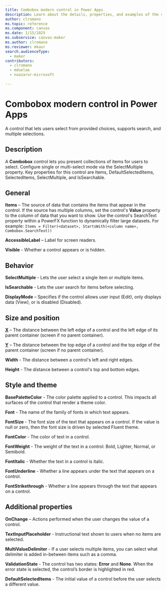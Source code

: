 ```yaml
---
title: Combobox modern control in Power Apps
description: Learn about the details, properties, and examples of the combobox modern control in Power Apps.
author: clromano
ms.topic: reference
ms.component: canvas
ms.date: 1/15/2025
ms.subservice: canvas-maker
ms.author: clromano
ms.reviewer: mkaur
search.audienceType: 
  - maker
contributors:
  - clromano
  - mduelae
  - noazarur-microsoft
  
---
```


# Combobox modern control in Power Apps

A control that lets users select from provided choices, supports search, and multiple selections. 

## Description

A **Combobox** control lets you present collections of items for users to select. Configure single or multi-select mode via the SelectMultiple property. Key properties for this control are Items, DefaultSelectedItems, SelectedItems, SelectMultiple, and IsSearchable.

## General

**Items** – The source of data that contains the items that appear in the control. If the source has multiple columns, set the control's **Value** property to the column of data that you want to show. 
Use the control's SearchText property within a PowerFX function to dynamically filter large datasets. 
For example: `Items = Filter(<dataset>, StartsWith(<column name>, Combobox.SearchText))`

**AccessibleLabel** – Label for screen readers.

**Visible** - Whether a control appears or is hidden.

## Behavior

**SelectMultiple** - Lets the user select a single item or multiple items. 

**IsSearchable** - Lets the user search for items before selecting. 

**DisplayMode** – Specifies if the control allows user input (Edit), only displays data (View), or is disabled (Disabled). 

## Size and position 

**[X](../properties-size-location.md)** – The distance between the left edge of a control and the left edge of its parent container (screen if no parent container).

**[Y](../properties-size-location.md)** – The distance between the top edge of a control and the top edge of the parent container (screen if no parent container).

**Width** - The distance between a control's left and right edges. 

**Height** - The distance between a control's top and bottom edges. 

## Style and theme

**BasePaletteColor** - The color palette applied to a control. This impacts all surfaces of the control that render a theme color. 

**Font** - The name of the family of fonts in which text appears. 

**FontSize** - The font size of the text that appears on a control. If the value is null or zero, then the font size is driven by selected Fluent theme. 

**FontColor** - The color of text in a control. 

**FontWeight** - The weight of the text in a control: Bold, Lighter, Normal, or Semibold. 

**FontItalic** - Whether the text in a control is italic. 

**FontUnderline** - Whether a line appears under the text that appears on a control. 

**FontStrikethrough** - Whether a line appears through the text that appears on a control. 

## Additional properties

**OnChange** – Actions performed when the user changes the value of a control.  

**TextInputPlaceholder** - Instructional text shown to users when no items are selected. 

**MultiValueDelimiter** -  If a user selects multiple items, you can select what delimiter is added in-between items such as a comma.

**ValidationState** - The control has two states: **Error** and **None**. When the error state is selected, the control’s border is highlighted in red.

**DefaultSelectedItems** - The initial value of a control before the user selects a different value. 

